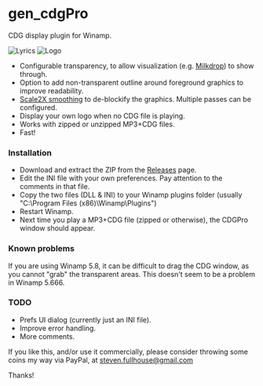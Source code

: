 # gen_cdgPro
CDG display plugin for Winamp.

![Lyrics](/media/lyrics.gif?raw=true)
![Logo](/media/logo.gif?raw=true)

* Configurable transparency, to allow visualization (e.g. [Milkdrop](http://www.mywinamp.com/milkdrop/)) to show through.
* Option to add non-transparent outline around foreground graphics to improve readability.
* [Scale2X smoothing](https://www.scale2x.it/) to de-blockify the graphics. Multiple passes can be configured.
* Display your own logo when no CDG file is playing.
* Works with zipped or unzipped MP3+CDG files.
* Fast!

### Installation
* Download and extract the ZIP from the [Releases](https://github.com/peeveen/gen_cdgPro/releases) page.
* Edit the INI file with your own preferences. Pay attention to the comments in that file.
* Copy the two files (DLL & INI) to your Winamp plugins folder (usually "C:\Program Files (x86)\Winamp\Plugins")
* Restart Winamp.
* Next time you play a MP3+CDG file (zipped or otherwise), the CDGPro window should appear.

### Known problems
If you are using Winamp 5.8, it can be difficult to drag the CDG window, as you cannot "grab" the transparent areas.
This doesn't seem to be a problem in Winamp 5.666.

### TODO

* Prefs UI dialog (currently just an INI file).
* Improve error handling.
* More comments.

If you like this, and/or use it commercially, please consider throwing some coins my way via PayPal, at steven.fullhouse@gmail.com

Thanks!
